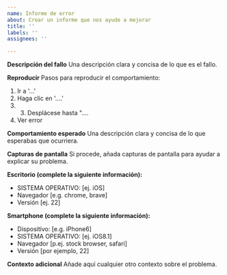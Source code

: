 ```yaml
---
name: Informe de error
about: Crear un informe que nos ayude a mejorar
title: ''
labels: ''
assignees: ''

---
```


**Descripción del fallo**
Una descripción clara y concisa de lo que es el fallo.

**Reproducir**
Pasos para reproducir el comportamiento:
1. Ir a '...'
2. Haga clic en '....'
3. 3. Desplácese hasta "....
4. Ver error

**Comportamiento esperado**
Una descripción clara y concisa de lo que esperabas que ocurriera.

**Capturas de pantalla**
Si procede, añada capturas de pantalla para ayudar a explicar su problema.

**Escritorio (complete la siguiente información):**
 - SISTEMA OPERATIVO: [ej. iOS]
 - Navegador [e.g. chrome, brave]
 - Versión [ej. 22]

**Smartphone (complete la siguiente información):**
 - Dispositivo: [e.g. iPhone6]
 - SISTEMA OPERATIVO: [ej. iOS8.1]
 - Navegador [p.ej. stock browser, safari]
 - Versión [por ejemplo, 22]

**Contexto adicional**
Añade aquí cualquier otro contexto sobre el problema.
